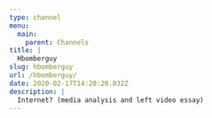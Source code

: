 ```yaml
---
type: channel
menu:
  main:
    parent: Channels
title: |
  Hbomberguy
slug: hbomberguy
url: /hbomberguy/
date: 2020-02-17T14:20:20.032Z
description: |
  Internet? (media analysis and left video essay)
---
```

